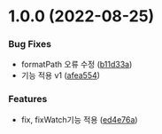 # 1.0.0 (2022-08-25)


### Bug Fixes

* formatPath 오류 수정 ([b11d33a](https://github.com/jl917/eslintWatch/commit/b11d33a80561dbd66d3f55bcc3dc8c78e2fd655d))
* 기능 적용 v1 ([afea554](https://github.com/jl917/eslintWatch/commit/afea554a234c57b90c6544cdba168a4b70dbd5d6))


### Features

* fix, fixWatch기능 적용 ([ed4e76a](https://github.com/jl917/eslintWatch/commit/ed4e76a88da9da0b175d16e083794b885d9612fb))
